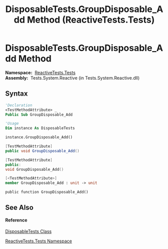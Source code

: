 ﻿---
title: DisposableTests.GroupDisposable_Add Method  (ReactiveTests.Tests)
TOCTitle: GroupDisposable_Add Method
ms:assetid: M:ReactiveTests.Tests.DisposableTests.GroupDisposable_Add
ms:mtpsurl: https://msdn.microsoft.com/en-us/library/reactivetests.tests.disposabletests.groupdisposable_add(v=VS.103)
ms:contentKeyID: 36619092
ms.date: 06/28/2011
mtps_version: v=VS.103
f1_keywords:
- ReactiveTests.Tests.DisposableTests.GroupDisposable_Add
dev_langs:
- CSharp
- JScript
- VB
- FSharp
- c++
---

# DisposableTests.GroupDisposable\_Add Method

**Namespace:**  [ReactiveTests.Tests](hh289046\(v=vs.103\).md)  
**Assembly:**  Tests.System.Reactive (in Tests.System.Reactive.dll)

## Syntax

``` vb
'Declaration
<TestMethodAttribute> _
Public Sub GroupDisposable_Add
```

``` vb
'Usage
Dim instance As DisposableTests

instance.GroupDisposable_Add()
```

``` csharp
[TestMethodAttribute]
public void GroupDisposable_Add()
```

``` c++
[TestMethodAttribute]
public:
void GroupDisposable_Add()
```

``` fsharp
[<TestMethodAttribute>]
member GroupDisposable_Add : unit -> unit 
```

``` jscript
public function GroupDisposable_Add()
```

## See Also

#### Reference

[DisposableTests Class](hh315231\(v=vs.103\).md)

[ReactiveTests.Tests Namespace](hh289046\(v=vs.103\).md)

